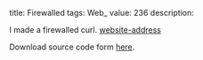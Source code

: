 title: Firewalled
tags: Web_
value: 236
description: <p>I made a firewalled curl. <a href="http://firewalled.asisctf.com:9000/">website-address</a></p>
<p>Download source code form <a href="/tasks/firewalled_59b471e5ca68d1ba9cee3508b63c43c477b40dd9.txz">here</a>.</p>
